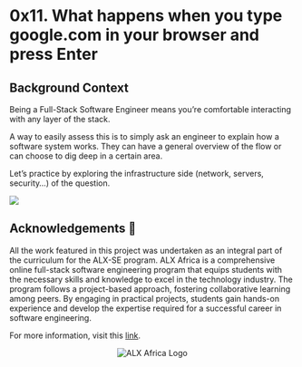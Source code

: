 # 0x11. What happens when you type google.com in your browser and press Enter

## Background Context
<p>Being a Full-Stack Software Engineer means you’re comfortable interacting with any layer of the stack.

A way to easily assess this is to simply ask an engineer to explain how a software system works. They can have a general overview of the flow or can choose to dig deep in a certain area.

Let’s practice by exploring the infrastructure side (network, servers, security…) of the question.</p>
<img src="https://s3.amazonaws.com/intranet-projects-files/holbertonschool-sysadmin_devops/298/aJPw3mw.jpg">

## Acknowledgements 📎

<p>All the work featured in this project was undertaken as an integral part of the curriculum for the ALX-SE program. ALX Africa is a comprehensive online full-stack software engineering program that equips students with the necessary skills and knowledge to excel in the technology industry. The program follows a project-based approach, fostering collaborative learning among peers. By engaging in practical projects, students gain hands-on experience and develop the expertise required for a successful career in software engineering.</p>

For more information, visit this [link](https://www.alxafrica.com/).

<p align="center">
  <img src="https://camo.githubusercontent.com/40b8ba7e69b96bfd62d0d0daf3b9119d6fc0fab33357da0347a758f231c3e31b/687474703a2f2f7777772e616c786166726963612e636f6d2f77702d636f6e74656e742f75706c6f6164732f323032322f30312f6865616465722d6c6f676f2e706e67"
    alt="ALX Africa Logo"
  >
  </p>
